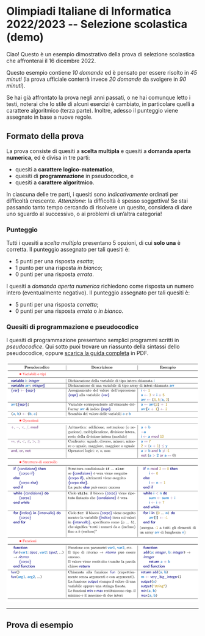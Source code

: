 # Olimpiadi Italiane di Informatica 2022/2023 -- Selezione scolastica (demo)

Ciao! Questo è un esempio dimostrativo della prova di selezione scolastica che affronterai il 16 dicembre 2022.

Questo esempio contiene _10 domande_ ed è pensato per essere risolto in _45 minuti_ (la prova ufficiale conterrà invece _20 domande_ da svolgere in _90 minuti_).

Se hai già affrontato la prova negli anni passati, o ne hai comunque letto i testi, noterai che lo stile di alcuni esercizi è cambiato, in particolare quelli a carattere algoritmico (terza parte). Inoltre, adesso il punteggio viene assegnato in base a nuove regole.

## Formato della prova

La prova consiste di quesiti a **scelta multipla** e quesiti a **domanda aperta numerica**, ed è divisa in tre parti:

- quesiti a **carattere logico-matematico**,
- quesiti di **programmazione** in pseudocodice, e
- quesiti a **carattere algoritmico**.

In ciascuna delle tre parti, i quesiti sono _indicativamente_ ordinati per difficoltà crescente. _Attenzione_: la difficoltà è spesso soggettiva! Se stai passando tanto tempo cercando di risolvere un quesito, considera di dare uno sguardo al successivo, o ai problemi di un’altra categoria!

### Punteggio

Tutti i quesiti a _scelta multipla_ presentano 5 opzioni, di cui **solo una** è corretta. Il punteggio assegnato per tali quesiti è:

- 5 punti per una risposta _esatta_;
- 1 punto per una risposta _in bianco_;
- 0 punti per una risposta _errata_.

I quesiti a _domanda aperta numerica_ richiedono come risposta un numero intero (eventualmente negativo). Il punteggio assegnato per tali quesiti è:

- 5 punti per una risposta _corretta_;
- 0 punti per una risposta _errata_ o _in bianco_.

### Quesiti di programmazione e pseudocodice

I quesiti di programmazione presentano semplici programmi scritti in _pseudocodice_. Qui sotto puoi trovare un riassunto della sintassi dello pseudocodice, oppure [scarica la guida completa](https://www.olimpiadi-informatica.it/images/Pseudocodice.pdf) in PDF.

![Riassunto guida pseudocodice](pseudocodice-cheatsheet.svg)

---

## Prova di esempio
